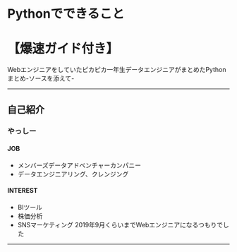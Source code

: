 # Pythonでできること  
# 【爆速ガイド付き】
Webエンジニアをしていたピカピカ一年生データエンジニアがまとめたPythonまとめ-ソースを添えて-

---
## 自己紹介
### やっしー
#### JOB
- メンバーズデータアドベンチャーカンパニー
- データエンジニアリング、クレンジング
#### INTEREST
- BIツール
- 株価分析
- SNSマーケティング
2019年9月くらいまでWebエンジニアになるつもりでした
---
